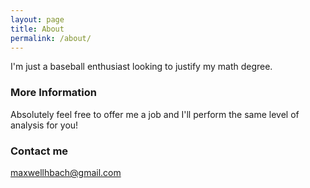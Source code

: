 ```yaml
---
layout: page
title: About
permalink: /about/
---
```


I'm just a baseball enthusiast looking to justify my math degree.

### More Information

Absolutely feel free to offer me a job and I'll perform the same level of analysis for you!

### Contact me

[maxwellhbach@gmail.com](mailto:maxwellhbach@gmail.com)
